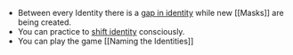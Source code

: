 - Between every Identity there is a [gap in identity](https://gapinidentity.mystrikingly.com/) while new [[Masks]] are being created.
- You can practice to [shift identity](https://shiftidentity.mystrikingly.com/) consciously.
- You can play the game [[Naming the Identities]]